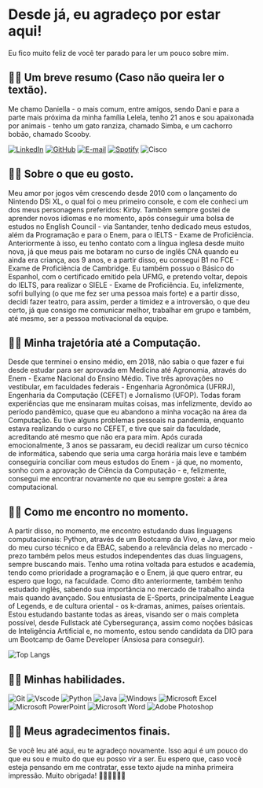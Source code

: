 # Desde já, eu agradeço por estar aqui!

Eu fico muito feliz de você ter parado para ler um pouco sobre mim.

## 🐱‍🚀 Um breve resumo (Caso não queira ler o textão).
Me chamo Daniella - o mais comum, entre amigos, sendo Dani e para a parte mais próxima da minha família Lelela, tenho 21 anos e sou apaixonada por animais - tenho um gato ranziza, chamado Simba, e um cachorro bobão, chamado Scooby. 

[![LinkedIn](https://img.shields.io/badge/LinkedIn-0077B5?style=for-the-badge&logo=linkedin&logoColor=white)](https://www.linkedin.com/in/daniella-rodrigues-4864a42ba?lipi=urn%3Ali%3Apage%3Ad_flagship3_profile_view_base_contact_details%3BE14vaHKaRoiVBIuX2sodxg%3D%3D) 
[![GitHub](https://img.shields.io/badge/GitHub-100000?style=for-the-badge&logo=github&logoColor=white)](https://github.com/daniellarodriguess)
[![E-mail](https://img.shields.io/badge/Gmail-D14836?style=for-the-badge&logo=gmail&logoColor=white)](mailto:daniella.rodrigues.1805@gmail.com)
[![Spotify](https://img.shields.io/badge/Spotify-1ED760?style=for-the-badge&logo=spotify&logoColor=white)](https://open.spotify.com/user/lamoni3er)
![Cisco](https://img.shields.io/badge/cisco-%23049fd9.svg?style=for-the-badge&logo=cisco&logoColor=black)

## 🐱‍👓 Sobre o que eu gosto. 
Meu amor por jogos vêm crescendo desde 2010 com o lançamento do Nintendo DSi XL, o qual foi o meu primeiro console, e com ele conheci um dos meus personagens preferidos: Kirby. Também sempre gostei de aprender novos idiomas e no momento, após conseguir uma bolsa de estudos no English Council - via Santander, tenho dedicado meus estudos, além da Programação e para o Enem, para o IELTS - Exame de Proficiência. Anteriormente à isso, eu tenho contato com a língua inglesa desde muito nova, já que meus pais me botaram no curso de inglês CNA quando eu ainda era criança, aos 9 anos, e a partir disso, eu consegui B1 no FCE - Exame de Proficiência de Cambridge. Eu também possuo o Básico do Espanhol, com o certificado emitido pela UFMG, e pretendo voltar, depois do IELTS, para realizar o SIELE - Exame de Proficiência. Eu, infelizmente, sofri bullying (o que me fez ser uma pessoa mais forte) e a partir disso, decidi fazer teatro, para assim, perder a timidez e a introversão, o que deu certo, já que consigo me comunicar melhor, trabalhar em grupo e também, até mesmo, ser a pessoa motivacional da equipe. 

## 🐱‍💻 Minha trajetória até a Computação. 
Desde que terminei o ensino médio, em 2018, não sabia o que fazer e fui desde estudar para ser aprovada em Medicina até Agronomia, através do Enem - Exame Nacional do Ensino Médio. Tive três aprovações no vestibular, em faculdades federais - Engenharia Agronômica (UFRRJ), Engenharia da Computação (CEFET) e Jornalismo (UFOP). Todas foram experiências que me ensinaram muitas coisas, mas infelizmente, devido ao período pandêmico, quase que eu abandono a minha vocação na área da Computação. Eu tive alguns problemas pessoais na pandemia, enquanto estava realizando o curso no CEFET, e tive que sair da faculdade, acreditando até mesmo que não era para mim. Após curada emocionalmente, 3 anos se passaram, eu decidi realizar um curso técnico de informática, sabendo que seria uma carga horária mais leve e também conseguiria conciliar com meus estudos do Enem - já que, no momento, sonho com a aprovação de Ciência da Computação - e, felizmente, consegui me encontrar novamente no que eu sempre gostei: a área computacional.  

## 🐱‍🏍 Como me encontro no momento.
A partir disso, no momento, me encontro estudando duas linguagens computacionais: Python, através de um Bootcamp da Vivo, e Java, por meio do meu curso técnico e da EBAC, sabendo a relevância delas no mercado - prezo também pelos meus estudos independentes das duas linguagens, sempre buscando mais. Tenho uma rotina voltada para estudos e academia, tendo como prioridade a programação e o Enem, já que quero entrar, eu espero que logo, na faculdade. Como dito anteriormente, também tenho estudado inglês, sabendo sua importância no mercado de trabalho ainda mais quando avançado. Sou entusiasta de E-Sports, principalmente League of Legends, e de cultura oriental - os k-dramas, animes, países orientais. Estou estudando bastante todas as áreas, visando ser o mais completa possível, desde Fullstack até Cybersegurança, assim como noções básicas de Inteligência Artificial e, no momento, estou sendo candidata da DIO para um Bootcamp de Game Developer (Ansiosa para conseguir). 

![Top Langs](https://github-readme-stats-git-masterrstaa-rickstaa.vercel.app/api/top-langs/?username=daniellarodriguess&layout=compact&bg_color=000&border_color=30A3DC&title_color=E94D5F&text_color=FFF)

## 🐱‍💻 Minhas habilidades.
![Git](https://img.shields.io/badge/GIT-E44C30?style=for-the-badge&logo=git&logoColor=white)
![Vscode](https://img.shields.io/badge/Vscode-007ACC?style=for-the-badge&logo=visual-studio-code&logoColor=white)
![Python](https://img.shields.io/badge/python-3670A0?style=for-the-badge&logo=python&logoColor=ffdd54)
![Java](https://img.shields.io/badge/java-%23ED8B00.svg?style=for-the-badge&logo=openjdk&logoColor=white)
![Windows](https://img.shields.io/badge/Windows-000?style=for-the-badge&logo=windows&logoColor=2CA5E0)
![Microsoft Excel](https://img.shields.io/badge/Microsoft_Excel-217346?style=for-the-badge&logo=microsoft-excel&logoColor=white)
![Microsoft PowerPoint](https://img.shields.io/badge/Microsoft_PowerPoint-B7472A?style=for-the-badge&logo=microsoft-powerpoint&logoColor=white)
![Microsoft Word](https://img.shields.io/badge/Microsoft_Word-2B579A?style=for-the-badge&logo=microsoft-word&logoColor=white)
![Adobe Photoshop](https://img.shields.io/badge/adobe%20photoshop-%2331A8FF.svg?style=for-the-badge&logo=adobe%20photoshop&logoColor=white)

## 🐱‍👤 Meus agradecimentos finais.
Se você leu até aqui, eu te agradeço novamente. Isso aqui é um pouco do que eu sou e muito do que eu posso vir a ser. Eu espero que, caso você esteja pensando em me contratar, esse texto ajude na minha primeira impressão. Muito obrigada! 🐱‍🐉🐱‍🐉🐱‍🐉

